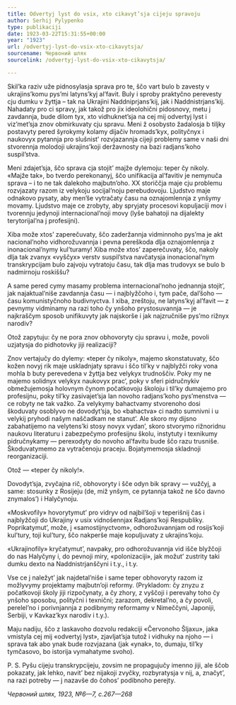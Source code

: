 ```yaml
---
title: Odvertyj lyst do vsix, xto cikavyt’sja cijeju spravoju
author: Serhij Pylypenko
type: publikaciji
date: 1923-03-22T15:31:55+00:00
year: "1923"
url: /odvertyj-lyst-do-vsix-xto-cikavytsja/
sourcename: Червоний шлях
sourcelink: /odvertyj-lyst-do-vsix-xto-cikavytsja/

---
```

Skil&#8217;ka raziv uže pidnosylasja sprava pro te, ščo vart bulo b zavesty v ukrajins&#8217;komu pys&#8217;mi latyns&#8217;kyj al&#8217;favit. Buly i sproby praktyčno perevesty cju dumku v žyttja &#8211; tak na Ukrajini Naddniprjans&#8217;kij, jak i Naddnistrjans&#8217;kij.<!--more--> Nahadaty pro ci spravy, jak takož pro jix ideolohični pidosnovy, metu j zavdannja, bude dilom tyx, xto vidhuknet&#8217;sja na cej mij odvertyj lyst i viz&#8217;met&#8217;sja znov obmirkuvaty cju spravu. Meni ž osobysto žadalosja b tiljky postavyty pered šyrokymy kolamy dijačiv hromads&#8217;kyx, polityčnyx i naukovyx pytannja pro slušnist&#8217; rozvjazannja cijeji problemy same v naši dni stvorennja molodoji ukrajins&#8217;koji deržavnosty na bazi radjans&#8217;koho suspil&#8217;stva.

Meni zdajet&#8217;sja, ščo sprava cja stojit&#8217; majže dylemoju: teper čy nikoly. «Majže tak», bo tverdo perekonanyj, ščo unifikacija al&#8217;favitiv je nemynuča sprava &#8211; i to ne tak dalekoho majbutn&#8217;oho. XX storiččja maje cju problemu rozvjazaty razom iz velykoju socijal&#8217;noju perebudovoju. Ljudstvo maje odnakovo pysaty, aby men&#8217;še vytračaty času na oznajomlennja z ynšymy movamy. Ljudstvo maje ce zrobyty, aby spryjaty procesovi kopuljaciji mov i tvorennju jedynoji internacional&#8217;noji movy (lyše bahatoji na dijalekty terytorijal&#8217;na j profesijni).

Xiba može xtos&#8217; zaperečuvaty, ščo zaderžannja vidminnoho pys&#8217;ma je akt nacional&#8217;noho vidhorožuvannja i pevna pereškoda dlja oznajomlennja z inonacional&#8217;nymy kul&#8217;turamy! Xiba može xtos&#8217; zaperečuvaty, ščo, nakoly dlja tak zvanyx «vyščyx» verstv suspil&#8217;stva navčatysja inonacional&#8217;nym transkrypcijam bulo zajvoju vytratoju času, tak dlja mas trudovyx se bulo b nadmirnoju roskiššu?

A same pered cymy masamy problema internacional&#8217;noho jednannja stojit&#8217;, jak najaktual&#8217;niše zavdannja času — i najblyžčoho i, tym pače, dal&#8217;šoho — času komunistyčnoho budivnyctva. I xiba, zreštoju, ne latyns&#8217;kyj al&#8217;favit — z pevnymy vidminamy na razi toho čy ynšoho prystosuvannja — je najkraščym sposob unifikuvyty jak najskorše i jak najzručniše pys&#8217;mo rižnyx narodiv?

Otož zapytuju: čy ne pora znov obhovoryty cju spravu i, može, povoli uzjatysja do pidhotovky jiji realizaciji?

Znov vertajučy do dylemy: «teper čy nikoly», majemo skonstatuvaty, ščo kožen novyj rik maje uskladnjaty spravu i ščo til&#8217;ky v najblyžči roky vona mohla b buty perevedena v žyttja bez velykyx trudnoščiv. Poky my ne majemo solidnyx velykyx naukovyx prac&#8217;, poky v sferi pidručnykiv obmežujemosja holovnym čynom počatkovoju školoju i til&#8217;ky dumajemo pro profesijnu, poky til&#8217;ky zasivajet&#8217;sja lan novoho radjans&#8217;koho pys&#8217;menstva — ce robyty ne tak važko. Za velykymy bahactvamy stvorenoho dosi škoduvaty osoblyvo ne dovodyt&#8217;sja, bo «bahactva» ci nadto sumnivni i u velykij pryhodi našym naščadkam ne stanut&#8217;. Ale skoro my dijsno zabahatijemo na velytens&#8217;ki stosy novyx vydan&#8217;, skoro stvorymo rižnoridnu naukovu literaturu i zabezpečymo profesijnu školu, instytuty i texnikumy pidručnykamy — perexodyty do novoho al&#8217;favitu bude ščo razu trusniše. Škoduvatymemo za vytračenoju praceju. Bojatymemosja skladnoji reorganizaciji.

Otož — «teper čy nikoly!».

Dovodyt&#8217;sja, zvyčajna rič, obhovoryty i šče odyn bik spravy — vužčyj, a same: stosunky z Rosijeju (de, miž ynšym, ce pytannja takož ne ščo davno znymalos&#8217;) i Halyčynoju.

«Moskvofily» hovorytymut&#8217; pro vidryv od najbil&#8217;šoji v teperišnij čas i najblyžčoji do Ukrajiny v usix vidnošennjax Radjans&#8217;koji Respubliky. Poprikatymut&#8217;, može, j «samostijnyctvom», odhorožuvannjam od rosijs&#8217;koji kul&#8217;tury, toji kul&#8217;tury, ščo nakperše maje kopuljuvaty z ukrajins&#8217;koju.

«Ukrajinofily» kryčatymut&#8217;, navpaky, pro odhorožuvannja vid išče blyžčoji do nas Halyčyny i, do pevnoji miry, «polonizaciji», jak možut&#8217; zustrity taki dumku dexto na Naddnistrjanščyni i t.y., i t.y.

Vse ce j naležyt&#8217; jak najdetal&#8217;niše i same teper obhovoryty razom iz možlyvymy projektamy majbutn&#8217;oji reformy. (Prykladom: čy znyzu z počatkovoji školy jiji rizpočynaty, a čy zhory, z vyščoji i perevahy toho čy ynšoho sposobu, polityčni i texnični; zarazom, dekretal&#8217;no, a čy povoli, perelel&#8217;no i porivnjannja z podibnymy reformamy v Nimeččyni, Japoniji, Serbiji, v Kavkaz&#8217;kyx narodiv i t.y.).

Maju nadiju, ščo z laskavoho dozvolu redakciji «Červonoho Šljaxu», jaka vmistyla cej mij «odvertyj lyst», zjavljat&#8217;sja tutož i vidhuky na njoho — i sprava tak abo ynak bude rozvjazana (jak «ynak», to, dumaju, til&#8217;ky tymčasovo, bo istorija vymahatyme svoho).

P. S. Pyšu cijeju transkrypcijeju, zovsim ne propagujučy imenno jiji, ale ščob pokazaty, jak lehko, navit&#8217; bez nijakoji zvyčky, rozbyratysja v nij, a, značyt&#8217;, na razi potreby — j nazavše do čohos&#8217; podibnoho perejty.

_Червоний шлях, 1923, №6—7, с.267—268_
